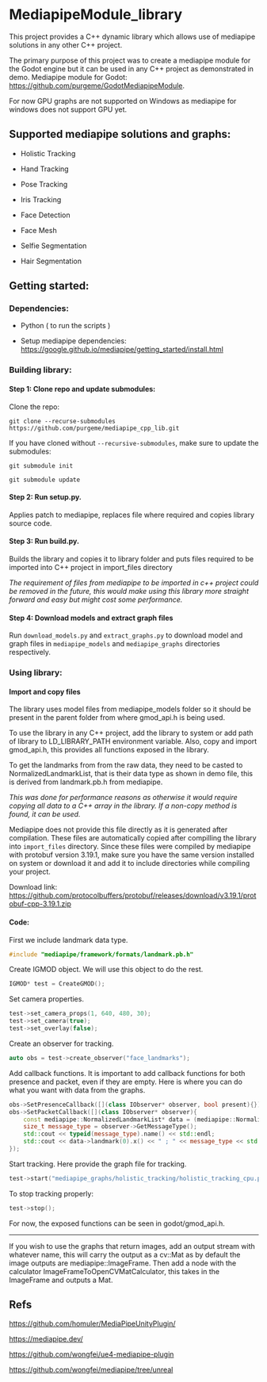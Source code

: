 # MediapipeModule_library

This project provides a C++ dynamic library which allows use of mediapipe solutions in any other C++ project.

The primary purpose of this project was to create a mediapipe module for the Godot engine but it can be used in any C++ project as demonstrated in demo.
Mediapipe module for Godot: https://github.com/purgeme/GodotMediapipeModule.

For now GPU graphs are not supported on Windows as mediapipe for windows does not support GPU yet.

## Supported mediapipe solutions and graphs:

-   Holistic Tracking

-   Hand Tracking

-   Pose Tracking

-   Iris Tracking

-   Face Detection

-   Face Mesh

-   Selfie Segmentation

-   Hair Segmentation


## Getting started:

### Dependencies:

- Python ( to run the scripts )

- Setup mediapipe dependencies: https://google.github.io/mediapipe/getting_started/install.html

### Building library:

#### Step 1: Clone repo and update submodules:

Clone the repo:

`git clone --recurse-submodules https://github.com/purgeme/mediapipe_cpp_lib.git`

If you have cloned without `--recursive-submodules`, make sure to update the submodules:

`git submodule init`

`git submodule update`

#### Step 2: Run setup.py.

Applies patch to mediapipe, replaces file where required and copies library source code.

#### Step 3: Run build.py.

Builds the library and copies it to library folder and puts files required to be imported into C++ project in import_files directory

*The requirement of files from mediapipe to be imported in c++ project could be removed in the future, this would make using this library more straight forward and easy but might cost some performance.*

#### Step 4: Download models and extract graph files

Run `download_models.py` and `extract_graphs.py` to download model and graph files in `mediapipe_models` and `mediapipe_graphs` directories respectively.

### Using library:
 
#### Import and copy files

The library uses model files from mediapipe_models folder so it should be present in the parent folder from where gmod_api.h is being used.

To use the library in any C++ project, add the library to system or add path of library to LD_LIBRARY_PATH environment variable. Also, copy and import gmod_api.h, this provides all functions exposed in the library.

To get the landmarks from from the raw data, they need to be casted to NormalizedLandmarkList, that is their data type as shown in demo file, this is derived from landmark.pb.h from mediapipe.

*This was done for performance reasons as otherwise it would require copying all data to a C++ array in the library. If a non-copy method is found, it can be used.*

Mediapipe does not provide this file directly as it is generated after compilation. These files are automatically copied after compilling the library into `import_files` directory.
Since these files were compiled by mediapipe with protobuf version 3.19.1, make sure you have the same version installed on system or download it and add it to include directories while compiling your project.

Download link: https://github.com/protocolbuffers/protobuf/releases/download/v3.19.1/protobuf-cpp-3.19.1.zip

#### Code:

First we include landmark data type.

```c++
#include "mediapipe/framework/formats/landmark.pb.h"
```

Create IGMOD object. We will use this object to do the rest.

```c++
IGMOD* test = CreateGMOD();
```

Set camera properties.

```c++
test->set_camera_props(1, 640, 480, 30);
test->set_camera(true);
test->set_overlay(false);
```

Create an observer for tracking.

```c++
auto obs = test->create_observer("face_landmarks");
```

Add callback functions. It is important to add callback functions for both presence and packet, even if they are empty.
Here is where you can do what you want with data from the graphs.

```c++
obs->SetPresenceCallback([](class IObserver* observer, bool present){});
obs->SetPacketCallback([](class IObserver* observer){ 
    const mediapipe::NormalizedLandmarkList* data = (mediapipe::NormalizedLandmarkList*)(observer->GetData()); 
    size_t message_type = observer->GetMessageType(); 
    std::cout << typeid(message_type).name() << std::endl;
    std::cout << data->landmark(0).x() << " ; " << message_type << std::endl; 
});
```

Start tracking. Here provide the graph file for tracking.

```c++
test->start("mediapipe_graphs/holistic_tracking/holistic_tracking_cpu.pbtxt");
```

To stop tracking properly:

```c++
test->stop();
```

For now, the exposed functions can be seen in godot/gmod_api.h.

***

If you wish to use the graphs that return images, add an output stream with whatever name, this will carry the output as a cv::Mat as by default the image outputs are mediapipe::ImageFrame. Then add a node with the calculator ImageFrameToOpenCVMatCalculator, this takes in the ImageFrame and outputs a Mat.

## Refs

https://github.com/homuler/MediaPipeUnityPlugin/

https://mediapipe.dev/

https://github.com/wongfei/ue4-mediapipe-plugin

https://github.com/wongfei/mediapipe/tree/unreal
